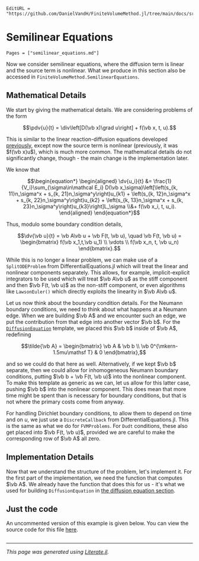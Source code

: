 ```@meta
EditURL = "https://github.com/DanielVandH/FiniteVolumeMethod.jl/tree/main/docs/src/literate_wyos/semilinear_equations.jl"
```

# Semilinear Equations
```@contents
Pages = ["semilinear_equations.md"]
```
Now we consider semilinear equations, where the diffusion term is linear and the source term is nonlinear. What
we produce in this section also be accessed in `FiniteVolumeMethod.SemilinearEquations`.

## Mathematical Details
We start by giving the mathematical details. We are considering problems of the form
```math
\pdv{u}{t} = \div\left[D(\vb x)\grad u\right] + f(\vb x, t, u).
```
This is similar to the linear reaction-diffusion equations developed [previously](linear_reaction_diffusion_equations.md),
except now the source term is nonlinear (previously, it was $f(\vb x)u$), which is much more common. The
mathematical details do not significantly change, though - the main change is the implementation later.

We know that
```math
\begin{equation*}
\begin{aligned}
\dv{u_i}{t} &= \frac{1}{V_i}\sum_{\sigma\in\mathcal E_i} D(\vb x_\sigma)\left[\left(s_{k, 11}n_\sigma^x + s_{k, 21}n_\sigma^y\right)u_{k1} + \left(s_{k, 12}n_\sigma^x + s_{k, 22}n_\sigma^y\right)u_{k2} + \left(s_{k, 13}n_\sigma^x + s_{k, 23}n_\sigma^y\right)u_{k3}\right]L_\sigma \\&+ f(\vb x_i, t, u_i).
\end{aligned}
\end{equation*}
```
Thus, modulo some boundary condition details,
```math
\dv{\vb u}{t} = \vb A\vb u + \vb F(t, \vb u), \quad \vb F(t, \vb u) = \begin{bmatrix} f(\vb x_1,t,\vb u_1) \\ \vdots \\ f(\vb x_n, t, \vb u_n) \end{bmatrix}.
```
While this is no longer a linear problem, we can make use of a `SplitODEProblem`
from DifferentialEquations.jl which will treat the linear and nonlinear components separately.
This allows, for example, implicit-explicit integrators to be used which will treat
$\vb A\vb u$ as the stiff component and then $\vb F(t, \vb u)$ as the non-stiff component,
or even algorithms like `LawsonEuler()` which directly exploits the linearity in $\vb A\vb u$.

Let us now think about the boundary condition details. For the Neumann boundary conditions,
we need to think about what happens at a Neumann edge. When we are building $\vb A$ and we encounter
such an edge, we put the contribution from that edge into another vector $\vb b$. For the
[`DiffusionEquation`](diffusion_equations.md) template, we placed this $\vb b$ inside of $\vb A$,
redefining
```math
\tilde{\vb A} = \begin{bmatrix} \vb A & \vb b \\ \vb 0^{\mkern-1.5mu\mathsf T} & 0 \end{bmatrix},
```
and so we could do that here as well. Alternatively, if we kept $\vb b$ separate,
then we could allow for inhomogeneous Neumann boundary conditions, putting $\vb b + \vb F(t, \vb u)$
into the nonlinear component. To make this template as generic as we can, let us allow for this latter case,
pushing $\vb b$ into the nonlinear component. This does mean that more time might be spent than is necessary
for boundary conditions, but that is not where the primary costs come from anyway.

For handling Dirichlet boundary conditions, to allow them to depend on time and on $u$, we just use
a `DiscreteCallback` from DifferentialEquations.jl. This is the same as what we do for `FVMProblems`.
For `Dudt` conditions, these also get placed into $\vb F(t, \vb u)$, provided we are careful to
make the corresponding row of $\vb A$ all zero.

## Implementation Details
Now that we understand the structure of the problem, let's implement it.
For the first part of the implementation, we need
the function that computes $\vb A$. We already have the function
that does this for us - it's what we used for building `DiffusionEquation`
in [the diffusion equation section](diffusion_equations.md).
## Just the code
An uncommented version of this example is given below.
You can view the source code for this file [here](https://github.com/DanielVandH/FiniteVolumeMethod.jl/tree/main/docs/src/literate_wyos/semilinear_equations.jl).

```julia

```

---

*This page was generated using [Literate.jl](https://github.com/fredrikekre/Literate.jl).*

